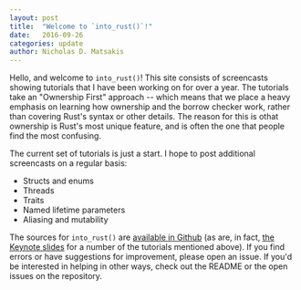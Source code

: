 ```yaml
---
layout: post
title:  "Welcome to `into_rust()`!"
date:   2016-09-26
categories: update
author: Nicholas D. Matsakis
---
```


Hello, and welcome to `into_rust()`! This site consists of screencasts
showing tutorials that I have been working on for over a year. The
tutorials take an "Ownership First" approach -- which means that we
place a heavy emphasis on learning how ownership and the borrow
checker work, rather than covering Rust's syntax or other details. The
reason for this is othat ownership is Rust's most unique feature, and
is often the one that people find the most confusing.

The current set of tutorials is just a start. I hope to post
additional screencasts on a regular basis:

- Structs and enums
- Threads
- Traits
- Named lifetime parameters
- Aliasing and mutability

[gh]: https://github.com/nikomatsakis/intorust
[the Keynote slides]: https://github.com/nikomatsakis/intorust/tree/master/keynote

The sources for `into_rust()` are [available in Github][gh] (as are,
in fact, [the Keynote slides] for a number of the tutorials mentioned
above). If you find errors or have suggestions for improvement, please
open an issue. If you'd be interested in helping in other ways, check
out the README or the open issues on the repository.

